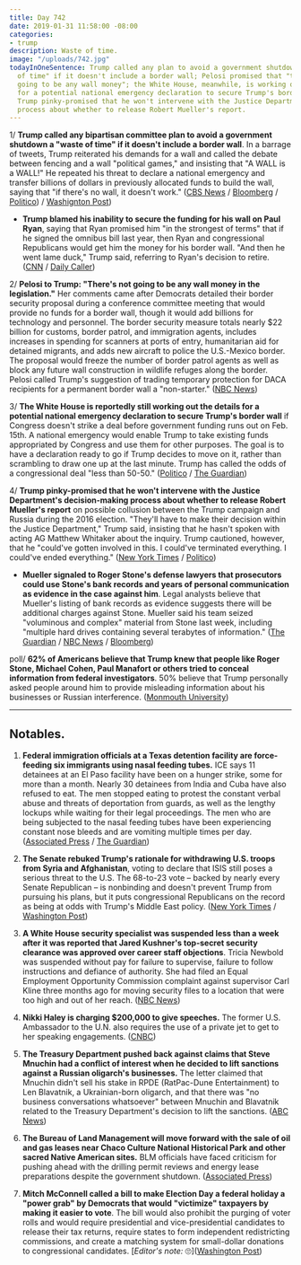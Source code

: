 ```yaml
---
title: Day 742
date: 2019-01-31 11:58:00 -08:00
categories:
- trump
description: Waste of time.
image: "/uploads/742.jpg"
todayInOneSentence: Trump called any plan to avoid a government shutdown a "waste
  of time" if it doesn't include a border wall; Pelosi promised that "there's not
  going to be any wall money"; the White House, meanwhile, is working out the details
  for a potential national emergency declaration to secure Trump's border wall; and
  Trump pinky-promised that he won't intervene with the Justice Department's decision-making
  process about whether to release Robert Mueller's report.
---
```


1/ **Trump called any bipartisan committee plan to avoid a government shutdown a "waste of time" if it doesn't include a border wall**. In a barrage of tweets, Trump reiterated his demands for a wall and called the debate between fencing and a wall "political games," and insisting that "A WALL is a WALL!" He repeated his threat to declare a national emergency and transfer billions of dollars in previously allocated funds to build the wall, saying that "if there's no wall, it doesn't work." ([CBS News](https://www.cbsnews.com/news/speaker-pelosi-holds-weekly-newser-amid-border-security-debate-live-updates/) / [Bloomberg](https://www.bloomberg.com/news/articles/2019-01-31/pelosi-rejects-wall-funds-as-trump-not-waiting-for-negotiation) / [Politico](https://www.politico.com/story/2019/01/31/trump-border-wall-1138319)) / [Washignton Post](https://www.washingtonpost.com/politics/trump-cites-an-increase-in-mexicos-murder-rate-as-he-insists-a-border-wall-will-be-built/2019/01/31/8f3d2f5a-2549-11e9-ad53-824486280311_story.html))

* **Trump blamed his inability to secure the funding for his wall on Paul Ryan**, saying that Ryan promised him "in the strongest of terms" that if he signed the omnibus bill last year, then Ryan and congressional Republicans would get him the money for his border wall. "And then he went lame duck," Trump said, referring to Ryan's decision to retire. ([CNN](https://www.cnn.com/2019/01/30/politics/trump-paul-ryan-border-wall/index.html) / [Daily Caller](https://dailycaller.com/2019/01/30/trump-blames-paul-ryan-wall-funding/))

2/ **Pelosi to Trump: "There's not going to be any wall money in the legislation."** Her comments came after Democrats detailed their border security proposal during a conference committee meeting that would provide no funds for a border wall, though it would add billions for technology and personnel. The border security measure totals nearly $22 billion for customs, border patrol, and immigration agents, includes increases in spending for scanners at ports of entry, humanitarian aid for detained migrants, and adds new aircraft to police the U.S.-Mexico border. The proposal would freeze the number of border patrol agents as well as block any future wall construction in wildlife refuges along the border. Pelosi called Trump's suggestion of trading temporary protection for DACA recipients for a permanent border wall a "non-starter." ([NBC News](https://www.nbcnews.com/politics/congress/pelosi-no-wall-money-period-trump-stop-playing-political-games-n965501))

3/ **The White House is reportedly still working out the details for a potential national emergency declaration to secure Trump's border wall** if Congress doesn't strike a deal before government funding runs out on Feb. 15th. A national emergency would enable Trump to take existing funds appropriated by Congress and use them for other purposes. The goal is to have a declaration ready to go if Trump decides to move on it, rather than scrambling to draw one up at the last minute. Trump has called the odds of a congressional deal "less than 50-50." ([Politico](https://www.politico.com/story/2019/01/30/trump-border-national-emergency-immigration-1138308) / [The Guardian](https://www.theguardian.com/us-news/2019/jan/31/trump-border-wall-national-emergency-negotiations))

4/ **Trump pinky-promised that he won't intervene with the Justice Department's decision-making process about whether to release Robert Mueller's report** on possible collusion between the Trump campaign and Russia during the 2016 election. "They'll have to make their decision within the Justice Department," Trump said, insisting that he hasn't spoken with acting AG Matthew Whitaker about the inquiry. Trump cautioned, however, that he "could've gotten involved in this. I could've terminated everything. I could've ended everything." ([New York Times](https://www.nytimes.com/2019/01/31/us/politics/trump-special-counsel-report.html) / [Politico](https://www.politico.com/story/2019/01/31/trump-mueller-report-1138317))

* **Mueller signaled to Roger Stone's defense lawyers that prosecutors could use Stone's bank records and years of personal communication as evidence in the case against him**. Legal analysts believe that Mueller's listing of bank records as evidence suggests there will be additional charges against Stone. Mueller said his team seized "voluminous and complex" material from Stone last week, including "multiple hard drives containing several terabytes of information." ([The Guardian](https://www.theguardian.com/us-news/2019/jan/31/roger-stone-mueller-trump-russia-investigation-evidence) / [NBC News](https://www.nbcnews.com/politics/justice-department/mueller-s-team-seized-voluminous-complex-evidence-roger-stone-n965426) / [Bloomberg](https://www.bloomberg.com/news/articles/2019-01-31/roger-stone-s-cellphones-computers-hard-drives-grabbed-by-fbi))

poll/ **62% of Americans believe that Trump knew that people like Roger Stone, Michael Cohen, Paul Manafort or others tried to conceal information from federal investigators**. 50% believe that Trump personally asked people around him to provide misleading information about his businesses or Russian interference. ([Monmouth University](https://www.monmouth.edu/polling-institute/reports/monmouthpoll_us_013119/))

---

## Notables.

1. **Federal immigration officials at a Texas detention facility are force-feeding six immigrants using nasal feeding tubes.** ICE says 11 detainees at an El Paso facility have been on a hunger strike, some for more than a month. Nearly 30 detainees from India and Cuba have also refused to eat. The men stopped eating to protest the constant verbal abuse and threats of deportation from guards, as well as the lengthy lockups while waiting for their legal proceedings. The men who are being subjected to the nasal feeding tubes have been experiencing constant nose bleeds and are vomiting multiple times per day. ([Associated Press](https://apnews.com/c4b201dac8bf48eba17485a5c357b810) / [The Guardian](https://www.theguardian.com/us-news/2019/jan/31/ice-force-feeds-immigrants-inside-texas-detention-center))

2. **The Senate rebuked Trump's rationale for withdrawing U.S. troops from Syria and Afghanistan**, voting to declare that ISIS still poses a serious threat to the U.S. The 68-to-23 vote – backed by nearly every Senate Republican – is nonbinding and doesn't prevent Trump from pursuing his plans, but it puts congressional Republicans on the record as being at odds with Trump's Middle East policy. ([New York Times](https://www.nytimes.com/2019/01/31/us/politics/senate-vote-syria-afghanistan.html) / [Washington Post](https://www.washingtonpost.com/powerpost/senate-backs-mcconnells-rebuke-of-trumps-military-drawdown-plans-in-syria-afghanistan/2019/01/31/5812d058-2584-11e9-90cd-dedb0c92dc17_story.html))

3. **A White House security specialist was suspended less than a week after it was reported that Jared Kushner's top-secret security clearance was approved over career staff objections**. Tricia Newbold was suspended without pay for failure to supervise, failure to follow instructions and defiance of authority. She had filed an Equal Employment Opportunity Commission complaint against supervisor Carl Kline three months ago for moving security files to a location that were too high and out of her reach. ([NBC News](https://www.nbcnews.com/politics/national-security/whistleblower-white-house-security-clearance-office-gets-suspended-n964826))

4. **Nikki Haley is charging $200,000 to give speeches.** The former U.S. Ambassador to the U.N. also requires the use of a private jet to get to her speaking engagements. ([CNBC](https://www.cnbc.com/2019/01/30/ex-un-ambassador-nikki-haley-charging-200000-per-speaking-gig.html))

5. **The Treasury Department pushed back against claims that Steve Mnuchin had a conflict of interest when he decided to lift sanctions against a Russian oligarch's businesses.** The letter claimed that Mnuchin didn't sell his stake in RPDE (RatPac-Dune Entertainment) to Len Blavatnik, a Ukrainian-born oligarch, and that there was "no business conversations whatsoever" between Mnuchin and Blavatnik related to the Treasury Department's decision to lift the sanctions. ([ABC News](https://abcnews.go.com/Politics/treasury-disputes-democrats-allegation-mnuchin-conflict-interest/story?id=60741398))

6. **The Bureau of Land Management will move forward with the sale of oil and gas leases near Chaco Culture National Historical Park and other sacred Native American sites.** BLM officials have faced criticism for pushing ahead with the drilling permit reviews and energy lease preparations despite the government shutdown. ([Associated Press](https://apnews.com/cb5aa97fc7b243a3baef02a3ab1ff0f4))

7. **Mitch McConnell called a bill to make Election Day a federal holiday a "power grab" by Democrats that would "victimize" taxpayers by making it easier to vote**. The bill would also prohibit the purging of voter rolls and would require presidential and vice-presidential candidates to release their tax returns, require states to form independent redistricting commissions, and create a matching system for small-dollar donations to congressional candidates. \[*Editor's note:* 🙄\]([Washington Post](http://www.washingtonpost.com/politics/mcconnell-says-bill-that-would-make-election-day-a-federal-holiday-is-a-power-grab-by-democrats/2019/01/30/57421dd6-24bd-11e9-ad53-824486280311_story.html))
